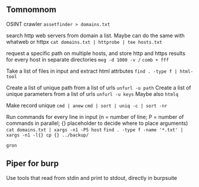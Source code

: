 ## Tomnomnom

OSINT crawler
`assetfinder > domains.txt`

search http web servers from domain a list. Maybe can do the same with whatweb or httpx
`cat domains.txt | httprobe | tee hosts.txt`

request a specific path on multiple hosts, and store http and https results for every host in separate directories
`meg -d 1000 -v /`
`comb + fff`

Take a list of files in input and extract html attrbutes
`find . -type f | html-tool` 

Create a list of unique path from a list of urls 
`unfurl -u path`
Create a list of unique parameters from a list of urls 
`unfurl -u keys`
Maybe also `htmlq`

Make record unique
`cmd | anew`
`cmd | sort | uniq -c | sort -nr`

Run commands for every line in input (n = number of line; P = number of commands in parallel; {} placeholder to decide where to place arguments)
`cat domains.txt | xargs -n1 -P5 host`
`find . -type f -name '*.txt' | xargs -n1 -l{} cp {} ../backup/`


`gron`

## Piper for burp
Use tools that read from stdin and print to stdout, directly in burpsuite